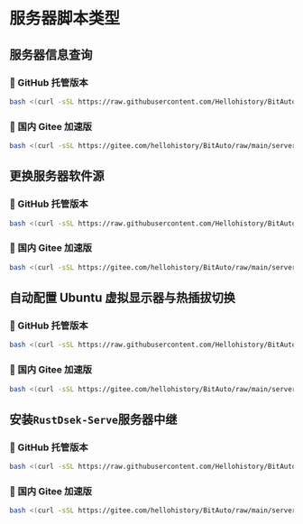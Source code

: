 # 服务器脚本类型

## 服务器信息查询

### **🔹 GitHub 托管版本**
```bash
bash <(curl -sSL https://raw.githubusercontent.com/Hellohistory/BitAuto/refs/heads/main/server/server_info_report/server_info_report_zh.sh)
```

### **🚀 国内 Gitee 加速版**
```bash
bash <(curl -sSL https://gitee.com/hellohistory/BitAuto/raw/main/server/server_info_report/server_info_report_zh.sh)
```

## 更换服务器软件源

### **🔹 GitHub 托管版本**
```bash
bash <(curl -sSL https://raw.githubusercontent.com/Hellohistory/BitAuto/refs/heads/main/server/ubuntu_change_source/ubuntu_change_source_zh.sh)
```

### **🚀 国内 Gitee 加速版**
```bash
bash <(curl -sSL https://gitee.com/hellohistory/BitAuto/raw/main/server/ubuntu_change_source/ubuntu_change_source_zh.sh)
```

## 自动配置 Ubuntu 虚拟显示器与热插拔切换

### **🔹 GitHub 托管版本**
```bash
bash <(curl -sSL https://raw.githubusercontent.com/Hellohistory/BitAuto/refs/heads/main/server/ubuntu_change_source/ubuntu_change_source_zh.sh)
```

### **🚀 国内 Gitee 加速版**
```bash
bash <(curl -sSL https://gitee.com/hellohistory/BitAuto/raw/main/server/ubuntu_change_source/ubuntu_change_source_zh.sh)
```
## 安装`RustDsek-Serve`服务器中继

### **🔹 GitHub 托管版本**
```bash
bash <(curl -sSL https://raw.githubusercontent.com/Hellohistory/BitAuto/refs/heads/main/server/install_rustdesk/install_rustdesk_zh.sh)
```

### **🚀 国内 Gitee 加速版**
```bash
bash <(curl -sSL https://gitee.com/hellohistory/BitAuto/raw/main/server/install_rustdesk/install_rustdesk_zh.sh)
```
